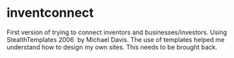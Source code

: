 # inventconnect
First version of trying to connect inventors and businesses/investors. Using StealthTemplates 2006&nbsp; by Michael Davis. The 
use of templates helped me understand how to design my own sites.
This needs to be brought back. 

